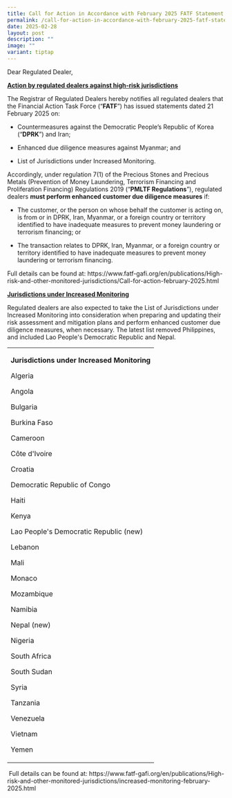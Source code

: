 ```yaml
---
title: Call for Action in Accordance with February 2025 FATF Statement
permalink: /call-for-action-in-accordance-with-february-2025-fatf-statement/
date: 2025-02-28
layout: post
description: ""
image: ""
variant: tiptap
---
```

<p>Dear Regulated Dealer,</p>
<p><strong><u>Action by regulated dealers against high-risk jurisdictions</u></strong>
</p>
<p>The Registrar of Regulated Dealers hereby notifies all regulated dealers
that the Financial Action Task Force (“<strong>FATF</strong>”) has issued
statements dated 21 February 2025&nbsp;on:&nbsp;</p>
<ul data-tight="true" class="tight">
<li>
<p>Countermeasures against the Democratic People’s Republic of Korea (“<strong>DPRK</strong>”)
and Iran;</p>
</li>
<li>
<p>Enhanced due diligence measures against Myanmar; and</p>
</li>
<li>
<p>List of Jurisdictions under Increased Monitoring.</p>
<p></p>
</li>
</ul>
<p>Accordingly, under regulation 7(1) of the Precious Stones and Precious
Metals (Prevention of Money Laundering, Terrorism Financing and Proliferation
Financing) Regulations 2019 (“<strong>PMLTF Regulations</strong>”), regulated
dealers <strong>must perform enhanced customer due diligence measures</strong> if:</p>
<ul data-tight="true" class="tight">
<li>
<p>The customer, or the person on whose behalf the customer is acting on,
is from or in DPRK, Iran, Myanmar, or a foreign country or territory identified
to have inadequate measures to prevent money laundering or terrorism financing;
or</p>
</li>
<li>
<p>The transaction relates to DPRK, Iran, Myanmar, or a foreign country or
territory identified to have inadequate measures to prevent money laundering
or terrorism financing.</p>
</li>
</ul>
<p>Full details can be found at: <a rel="noopener noreferrer nofollow" target="_blank">https://www.fatf-gafi.org/en/publications/High-risk-and-other-monitored-jurisdictions/Call-for-action-february-2025.html</a>
</p>
<p><strong><u>Jurisdictions under Increased Monitoring</u></strong>
</p>
<p>Regulated dealers are also expected to take the List of Jurisdictions
under Increased Monitoring into consideration when preparing and updating
their risk assessment and mitigation plans and perform enhanced customer
due diligence measures, when necessary. The latest list removed Philippines,
and included Lao People's Democratic Republic and Nepal.</p>
<table style="minWidth: 25px">
<colgroup>
<col>
</colgroup>
<tbody>
<tr>
<td rowspan="1" colspan="1">
<p><strong>Jurisdictions under Increased Monitoring</strong>
</p>
<p>Algeria</p>
<p>Angola</p>
<p>Bulgaria</p>
<p>Burkina Faso</p>
<p>Cameroon</p>
<p>Côte d'Ivoire</p>
<p>Croatia</p>
<p>Democratic Republic of Congo</p>
<p>Haiti</p>
<p>Kenya</p>
<p>Lao People's Democratic Republic (new)</p>
<p>Lebanon</p>
<p>Mali</p>
<p>Monaco</p>
<p>Mozambique</p>
<p>Namibia</p>
<p>Nepal (new)</p>
<p>Nigeria</p>
<p>South Africa</p>
<p>South Sudan</p>
<p>Syria</p>
<p>Tanzania</p>
<p>Venezuela</p>
<p>Vietnam</p>
<p>Yemen</p>
</td>
</tr>
</tbody>
</table>
<p>&nbsp;Full details can be found at: <a rel="noopener noreferrer nofollow" target="_blank">https://www.fatf-gafi.org/en/publications/High-risk-and-other-monitored-jurisdictions/increased-monitoring-february-2025.html</a>
</p>
<p></p>
<p></p>